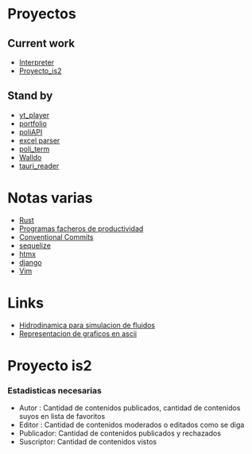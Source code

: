 # Proyectos

## Current work

- [Interpreter](Interpreter.md)
- [Proyecto_is2](~/Proyectos/python_projects/is2/wiki/Home.md)

## Stand by

- [yt_player](yt_player.md)
- [portfolio](portfolio.md)
- [poliAPI](poliapi.md)
- [excel parser](excel-parser.md)
- [poli_term](poli_term.md)
- [Walldo](Walldo.md)
- [tauri_reader](tauri_reader.md)

# Notas varias

- [Rust](about-rust.md)
- [Programas facheros de productividad](programas-facheros-de-productividad.md)
- [Conventional Commits](conventional-commits.md)
- [sequelize](sequelize.md)
- [htmx](htmx.md)
- [django](django.md)
- [Vim](vim.md)

# Links
- [Hidrodinamica para simulacion de fluidos](https://en.wikipedia.org/wiki/Smoothed-particle_hydrodynamics)
- [Representacion de graficos en ascii](https://en.wikipedia.org/wiki/Marching_squares)

# Proyecto is2

### Estadisticas necesarias

- Autor : Cantidad de contenidos publicados, cantidad de contenidos suyos en lista de favoritos
- Editor : Cantidad de contenidos moderados o editados como se diga
- Publicador: Cantidad de contenidos publicados y rechazados
- Suscriptor: Cantidad de contenidos vistos

